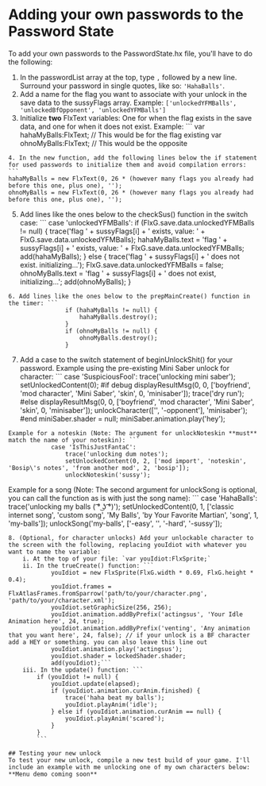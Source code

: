 # Adding your own passwords to the Password State

To add your own passwords to the PasswordState.hx file, you'll have to do the following:

1. In the passwordList array at the top, type `,` followed by a new line. Surround your password in single quotes, like so: `'HahaBalls'`.
2. Add a name for the flag you want to associate with your unlock in the save data to the sussyFlags array. Example: `['unlockedYFMBalls', 'unlockedBfOpponent', 'unlockedYFMBalls']`
3. Initialize **two** FlxText variables: One for when the flag exists in the save data, and one for when it does not exist. Example: ```
var hahaMyBalls:FlxText; // This would be for the flag existing
var ohnoMyBalls:FlxText; // This would be the opposite
```
4. In the new function, add the following lines below the if statement for used passwords to initialize them and avoid compilation errors: ```
hahaMyBalls = new FlxText(0, 26 * (however many flags you already had before this one, plus one), '');
ohnoMyBalls = new FlxText(0, 26 * (however many flags you already had before this one, plus one), '');
```
5. Add lines like the ones below to the checkSus() function in the switch case: ```
            case 'unlockedYFMBalls':
                if (FlxG.save.data.unlockedYFMBalls != null) {
                    trace('flag ' + sussyFlags[i] + ' exists, value: ' + FlxG.save.data.unlockedYFMBalls);
                    hahaMyBalls.text = 'flag ' + sussyFlags[i] + ' exists, value: ' + FlxG.save.data.unlockedYFMBalls;
                    add(hahaMyBalls);
                } else {
                    trace('flag ' + sussyFlags[i] + ' does not exist. initializing...');
                    FlxG.save.data.unlockedYFMBalls = false;
                    ohnoMyBalls.text = 'flag ' + sussyFlags[i] + ' does not exist, initializing...';
                    add(ohnoMyBalls);
                }
```
6. Add lines like the ones below to the prepMainCreate() function in the timer: ```
                if (hahaMyBalls != null) {
                    hahaMyBalls.destroy();
                }
                if (ohnoMyBalls != null) {
                    ohnoMyBalls.destroy();
                }
```
7. Add a case to the switch statement of beginUnlockShit() for your password. Example using the pre-existing Mini Saber unlock for character: ```
            case 'SuspiciousFool': 
                trace('unlocking mini saber');
                setUnlockedContent(0);
                #if debug
                displayResultMsg(0, 0, ['boyfriend', 'mod character', 'Mini Saber', 'skin', 0, 'minisaber']);
                trace('dry run');
                #else
                displayResultMsg(0, 0, ['boyfriend', 'mod character', 'Mini Saber', 'skin', 0, 'minisaber']);
                unlockCharacter(['', '-opponent'], 'minisaber');
                #end
                miniSaber.shader = null;
                miniSaber.animation.play('hey');
```
Example for a noteskin (Note: The argument for unlockNoteskin **must** match the name of your noteskin): ```
            case 'IsThisJustFantaC':
                trace('unlocking dum notes');
                setUnlockedContent(0, 2, ['mod import', 'noteskin', 'Bosip\'s notes', 'from another mod', 2, 'bosip']);
                unlockNoteskin('sussy');
```
Example for a song (Note: The second argument for unlockSong is optional, you can call the function as is with just the song name): ```
            case 'HahaBalls':
                trace('unlocking my balls ( ͡° ͜ʖ ͡°)');
                setUnlockedContent(0, 1, ['classic internet song', 'custom song', 'My Balls', 'by Your Favorite Martian', 'song', 1, 'my-balls']);
                unlockSong('my-balls', ['-easy', '', '-hard', '-sussy']);
```
8. (Optional, for character unlocks) Add your unlockable character to the screen with the following, replacing youIdiot with whatever you want to name the variable:
    i. At the top of your file: `var youIdiot:FlxSprite;`
    ii. In the trueCreate() function: ```
            youIdiot = new FlxSprite(FlxG.width * 0.69, FlxG.height * 0.4);
            youIdiot.frames = FlxAtlasFrames.fromSparrow('path/to/your/character.png', 'path/to/your/character.xml');
            youIdiot.setGraphicSize(256, 256);
            youIdiot.animation.addByPrefix('actingsus', 'Your Idle Animation here', 24, true);
            youIdiot.animation.addByPrefix('venting', 'Any animation that you want here', 24, false); // if your unlock is a BF character add a HEY or something. you can also leave this line out
            youIdiot.animation.play('actingsus');
            youIdiot.shader = lockedShader.shader;
            add(youIdiot);```
    iii. In the update() function: ```
        if (youIdiot != null) {
            youIdiot.update(elapsed);
            if (youIdiot.animation.curAnim.finished) {
                trace('haha beat my balls');
                youIdiot.playAnim('idle');
            } else if (youIdiot.animation.curAnim == null) {
                youIdiot.playAnim('scared');
            }
        }
        ```

## Testing your new unlock
To test your new unlock, compile a new test build of your game. I'll include an example with me unlocking one of my own characters below:
**Menu demo coming soon**